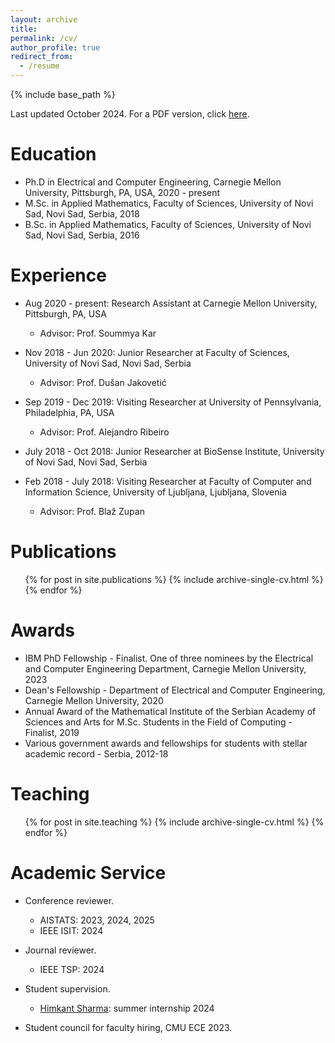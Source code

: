 ```yaml
---
layout: archive
title: 
permalink: /cv/
author_profile: true
redirect_from:
  - /resume
---
```


{% include base_path %}

Last updated October 2024. For a PDF version, click <a href="AleksandarArmacki_CV.pdf" target="_blank">here</a>. 

Education
======
* Ph.D in Electrical and Computer Engineering, Carnegie Mellon University, Pittsburgh, PA, USA, 2020 - present
* M.Sc. in Applied Mathematics, Faculty of Sciences, University of Novi Sad, Novi Sad, Serbia, 2018
* B.Sc. in Applied Mathematics, Faculty of Sciences, University of Novi Sad, Novi Sad, Serbia, 2016

Experience
======
* Aug 2020 - present: Research Assistant at Carnegie Mellon University, Pittsburgh, PA, USA
  * Advisor: Prof. Soummya Kar

* Nov 2018 - Jun 2020: Junior Researcher at Faculty of Sciences, University of Novi Sad, Novi Sad, Serbia
  * Advisor: Prof. Dušan Jakovetić

* Sep 2019 - Dec 2019: Visiting Researcher at University of Pennsylvania, Philadelphia, PA, USA
  * Advisor: Prof. Alejandro Ribeiro

* July 2018 - Oct 2018: Junior Researcher at BioSense Institute, University of Novi Sad, Novi Sad, Serbia

* Feb 2018 - July 2018: Visiting Researcher at Faculty of Computer and Information Science, University of Ljubljana, Ljubljana, Slovenia
  * Advisor: Prof. Blaž Zupan

Publications
======
  <ul>{% for post in site.publications %}
    {% include archive-single-cv.html %}
  {% endfor %}</ul>
  
Awards
======
* IBM PhD Fellowship - Finalist. One of three nominees by the Electrical and Computer Engineering Department, Carnegie Mellon University, 2023
* Dean's Fellowship - Department of Electrical and Computer Engineering, Carnegie Mellon University, 2020
* Annual Award of the Mathematical Institute of the Serbian Academy of Sciences and Arts for M.Sc. Students in the Field of Computing - Finalist, 2019
* Various government awards and fellowships for students with stellar academic record - Serbia, 2012-18   
  
Teaching
======
  <ul>{% for post in site.teaching %}
    {% include archive-single-cv.html %}
  {% endfor %}</ul>

Academic Service
======
* Conference reviewer. 
  * AISTATS: 2023, 2024, 2025
  * IEEE ISIT: 2024

* Journal reviewer.
  * IEEE TSP: 2024

* Student supervision. 
  * [Himkant Sharma](https://www.linkedin.com/in/himkant-sharma-04a74327a/): summer internship 2024

* Student council for faculty hiring, CMU ECE 2023. 
  